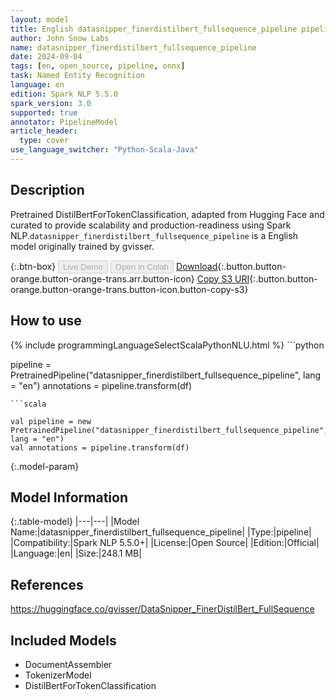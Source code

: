 ```yaml
---
layout: model
title: English datasnipper_finerdistilbert_fullsequence_pipeline pipeline DistilBertForTokenClassification from gvisser
author: John Snow Labs
name: datasnipper_finerdistilbert_fullsequence_pipeline
date: 2024-09-04
tags: [en, open_source, pipeline, onnx]
task: Named Entity Recognition
language: en
edition: Spark NLP 5.5.0
spark_version: 3.0
supported: true
annotator: PipelineModel
article_header:
  type: cover
use_language_switcher: "Python-Scala-Java"
---
```


## Description

Pretrained DistilBertForTokenClassification, adapted from Hugging Face and curated to provide scalability and production-readiness using Spark NLP.`datasnipper_finerdistilbert_fullsequence_pipeline` is a English model originally trained by gvisser.

{:.btn-box}
<button class="button button-orange" disabled>Live Demo</button>
<button class="button button-orange" disabled>Open in Colab</button>
[Download](https://s3.amazonaws.com/auxdata.johnsnowlabs.com/public/models/datasnipper_finerdistilbert_fullsequence_pipeline_en_5.5.0_3.0_1725476292320.zip){:.button.button-orange.button-orange-trans.arr.button-icon}
[Copy S3 URI](s3://auxdata.johnsnowlabs.com/public/models/datasnipper_finerdistilbert_fullsequence_pipeline_en_5.5.0_3.0_1725476292320.zip){:.button.button-orange.button-orange-trans.button-icon.button-copy-s3}

## How to use



<div class="tabs-box" markdown="1">
{% include programmingLanguageSelectScalaPythonNLU.html %}
```python

pipeline = PretrainedPipeline("datasnipper_finerdistilbert_fullsequence_pipeline", lang = "en")
annotations =  pipeline.transform(df)   

```
```scala

val pipeline = new PretrainedPipeline("datasnipper_finerdistilbert_fullsequence_pipeline", lang = "en")
val annotations = pipeline.transform(df)

```
</div>

{:.model-param}
## Model Information

{:.table-model}
|---|---|
|Model Name:|datasnipper_finerdistilbert_fullsequence_pipeline|
|Type:|pipeline|
|Compatibility:|Spark NLP 5.5.0+|
|License:|Open Source|
|Edition:|Official|
|Language:|en|
|Size:|248.1 MB|

## References

https://huggingface.co/gvisser/DataSnipper_FinerDistilBert_FullSequence

## Included Models

- DocumentAssembler
- TokenizerModel
- DistilBertForTokenClassification